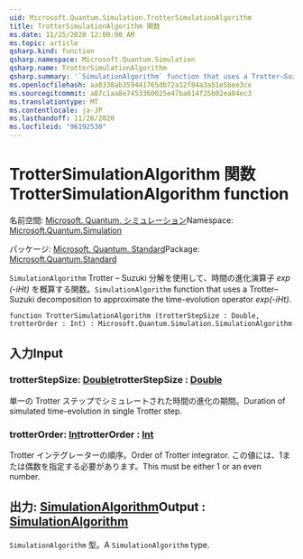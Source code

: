 ```yaml
---
uid: Microsoft.Quantum.Simulation.TrotterSimulationAlgorithm
title: TrotterSimulationAlgorithm 関数
ms.date: 11/25/2020 12:00:00 AM
ms.topic: article
qsharp.kind: function
qsharp.namespace: Microsoft.Quantum.Simulation
qsharp.name: TrotterSimulationAlgorithm
qsharp.summary: '`SimulationAlgorithm` function that uses a Trotter–Suzuki decomposition to approximate the time-evolution operator _exp(-iHt)_.'
ms.openlocfilehash: aa8338ab359441765db72a12f84a3a51e5bee3ce
ms.sourcegitcommit: a87c1aa8e7453360025e47ba614f25b02ea84ec3
ms.translationtype: MT
ms.contentlocale: ja-JP
ms.lasthandoff: 11/26/2020
ms.locfileid: "96192538"
---
```

# <a name="trottersimulationalgorithm-function"></a><span data-ttu-id="df58e-102">TrotterSimulationAlgorithm 関数</span><span class="sxs-lookup"><span data-stu-id="df58e-102">TrotterSimulationAlgorithm function</span></span>

<span data-ttu-id="df58e-103">名前空間: [Microsoft. Quantum. シミュレーション](xref:Microsoft.Quantum.Simulation)</span><span class="sxs-lookup"><span data-stu-id="df58e-103">Namespace: [Microsoft.Quantum.Simulation](xref:Microsoft.Quantum.Simulation)</span></span>

<span data-ttu-id="df58e-104">パッケージ: [Microsoft. Quantum. Standard](https://nuget.org/packages/Microsoft.Quantum.Standard)</span><span class="sxs-lookup"><span data-stu-id="df58e-104">Package: [Microsoft.Quantum.Standard](https://nuget.org/packages/Microsoft.Quantum.Standard)</span></span>


<span data-ttu-id="df58e-105">`SimulationAlgorithm` Trotter – Suzuki 分解を使用して、時間の進化演算子 _exp (-iHt)_ を概算する関数。</span><span class="sxs-lookup"><span data-stu-id="df58e-105">`SimulationAlgorithm` function that uses a Trotter–Suzuki decomposition to approximate the time-evolution operator _exp(-iHt)_.</span></span>

```qsharp
function TrotterSimulationAlgorithm (trotterStepSize : Double, trotterOrder : Int) : Microsoft.Quantum.Simulation.SimulationAlgorithm
```


## <a name="input"></a><span data-ttu-id="df58e-106">入力</span><span class="sxs-lookup"><span data-stu-id="df58e-106">Input</span></span>

### <a name="trotterstepsize--double"></a><span data-ttu-id="df58e-107">trotterStepSize: [Double](xref:microsoft.quantum.lang-ref.double)</span><span class="sxs-lookup"><span data-stu-id="df58e-107">trotterStepSize : [Double](xref:microsoft.quantum.lang-ref.double)</span></span>

<span data-ttu-id="df58e-108">単一の Trotter ステップでシミュレートされた時間の進化の期間。</span><span class="sxs-lookup"><span data-stu-id="df58e-108">Duration of simulated time-evolution in single Trotter step.</span></span>


### <a name="trotterorder--int"></a><span data-ttu-id="df58e-109">trotterOrder: [Int](xref:microsoft.quantum.lang-ref.int)</span><span class="sxs-lookup"><span data-stu-id="df58e-109">trotterOrder : [Int](xref:microsoft.quantum.lang-ref.int)</span></span>

<span data-ttu-id="df58e-110">Trotter インテグレーターの順序。</span><span class="sxs-lookup"><span data-stu-id="df58e-110">Order of Trotter integrator.</span></span> <span data-ttu-id="df58e-111">この値には、1または偶数を指定する必要があります。</span><span class="sxs-lookup"><span data-stu-id="df58e-111">This must be either 1 or an even number.</span></span>



## <a name="output--simulationalgorithm"></a><span data-ttu-id="df58e-112">出力: [SimulationAlgorithm](xref:Microsoft.Quantum.Simulation.SimulationAlgorithm)</span><span class="sxs-lookup"><span data-stu-id="df58e-112">Output : [SimulationAlgorithm](xref:Microsoft.Quantum.Simulation.SimulationAlgorithm)</span></span>

<span data-ttu-id="df58e-113">`SimulationAlgorithm` 型。</span><span class="sxs-lookup"><span data-stu-id="df58e-113">A `SimulationAlgorithm` type.</span></span>